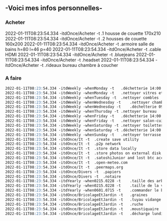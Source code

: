 ## -Voici mes infos personnelles-

### Acheter

2022-01-11T08:23:54.334 -itdOnce/Acheter -t	.1 housse de couette 170x210
2022-01-11T08:23:54.334 -itdOnce/Acheter -t	.2 housses de couette 160x200
2022-01-11T08:23:54.334 -itdOnce/Acheter -t	.armoire salle de bains  h=80 l=46 p=40
2022-01-11T08:23:54.334 -itdOnce/Acheter -t	.cable HDMI
2022-01-11T08:23:54.334 -itdOnce/Acheter -t	.bluejeans
2022-01-11T08:23:54.334 -itdOnce/Acheter -t	.headset
2022-01-11T08:23:54.334 -itdOnce/Acheter -t	.rideaux bureau chambre à coucher

### A faire

```markdown
2022-01-11T08:23:54.334 -itdWeekly -whenMonday -t	.déchetterie 14:00 - 17:00
2022-01-11T08:23:54.334 -itdWeekly -whenMonday -t	.nettoyer vitres et portes
2022-01-11T08:23:54.334 -itdWeekly -whenTuesday -t	.nettoyer combles
2022-01-11T08:23:54.334 -itdWeekly -whenWednesday -t	.nettoyer chambres à coucher
2022-01-11T08:23:54.334 -itdWeekly -whenWednesday -t	.déchetterie 09:00 - 12:00
2022-01-11T08:23:54.334 -itdWeekly -whenThursday -t	.nettoyer bureau
2022-01-11T08:23:54.334 -itdWeekly -whenFriday -t	.déchetterie 14:00 - 17:00
2022-01-11T08:23:54.334 -itdWeekly -whenFriday -t	.nettoyer salon-cuisine
2022-01-11T08:23:54.334 -itdWeekly -whenSaturday -t	.nettoyer toilettes + salle de bains
2022-01-11T08:23:54.334 -itdWeekly -whenSaturday -t	.déchetterie 14:00 - 17:00
2022-01-11T08:23:54.334 -itdWeekly -whenSunday -t	.nettoyer terrasse et extérieurs
2022-01-11T08:23:54.334 -itdOnce/It -t	.create save utility
2022-01-11T08:23:54.334 -itdOnce/It -t	.p2p network
2022-01-11T08:23:54.334 -itdOnce/It -t	.store data locally
2022-01-11T08:23:54.334 -itdOnce/It -t	.store photos on external disk and show album
2022-01-11T08:23:54.334 -itdOnce/It -t	.satoshiJunior and lost btc accounts...
2022-01-11T08:23:54.334 -itdOnce/It -t	.open-meteo.com
2022-01-11T08:23:54.334 -itdOnce/It -t	.peermaps.org
2022-01-11T08:23:54.334 -itdOnce/Divers -t	.papiers
2022-01-11T08:23:54.334 -itdOnce/Divers -t	.notaire
2022-01-11T08:23:54.334 -itdYearly -when0215.0228 -t	.taille des arbres
2022-01-11T08:23:54.334 -itdYearly -when0215.0228 -t	.taille de la vigne
2022-01-11T08:23:54.334 -itdYearly -when0601.0715 -t	.commander le bois
2022-01-11T08:23:54.334 -itdOnce/BricolageEtJardin -t	.graines
2022-01-11T08:23:54.334 -itdOnce/BricolageEtJardin -t	.tuyau vidange bassin
2022-01-11T08:23:54.334 -itdOnce/BricolageEtJardin -t	.ruche
2022-01-11T08:23:54.334 -itdOnce/BricolageEtJardin -t	.moustiquaire
2022-01-11T08:23:54.334 -itdOnce/BricolageEtJardin -t	.décharge lundi 14:00-17:00  mercredi 09:00-12:00  vendredi 14:00-17:00	samedi 14:00-17:00
```

